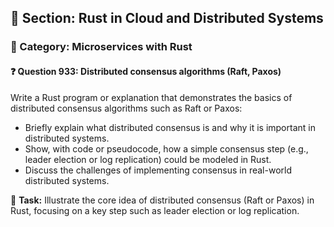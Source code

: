 ## 📘 Section: Rust in Cloud and Distributed Systems
### 🔹 Category: Microservices with Rust
#### ❓ Question 933: Distributed consensus algorithms (Raft, Paxos)

Write a Rust program or explanation that demonstrates the basics of distributed consensus algorithms such as Raft or Paxos:

- Briefly explain what distributed consensus is and why it is important in distributed systems.
- Show, with code or pseudocode, how a simple consensus step (e.g., leader election or log replication) could be modeled in Rust.
- Discuss the challenges of implementing consensus in real-world distributed systems.

🔧 **Task:** Illustrate the core idea of distributed consensus (Raft or Paxos) in Rust, focusing on a key step such as leader election or log replication.
